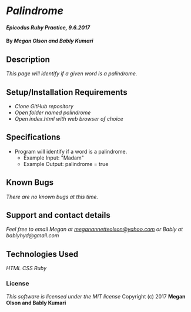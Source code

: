 # _Palindrome_

#### _Epicodus Ruby Practice, 9.6.2017_

#### By _**Megan Olson and Bably Kumari**_

## Description

_This page will identify if a given word is a palindrome._

## Setup/Installation Requirements

* _Clone GitHub repository_
* _Open folder named palindrome_
* _Open index.html with web browser of choice_

## Specifications

* Program will identify if a word is a palindrome.
  * Example Input: "Madam"
  * Example Output: palindrome  = true

## Known Bugs

_There are no known bugs at this time._

## Support and contact details

_Feel free to email Megan at meganannetteolson@yahoo.com or Bably at bablyhyd@gmail.com_

## Technologies Used

_HTML CSS Ruby_

### License

*This software is licensed under the MIT license*
 Copyright (c) 2017 **Megan Olson and Bably Kumari**
